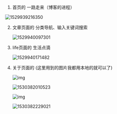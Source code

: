 1. 首页的  一路走来（博客的进程）

 ![1529939216350](C:\Users\15785\AppData\Local\Temp\1529939216350.png)



2. 文章页面的  分类导航、输入关键词搜索

   ![1529940097301](C:\Users\15785\AppData\Local\Temp\1529940097301.png)

   

3. life页面的   生活点滴 

   ![1529940171482](C:\Users\15785\AppData\Local\Temp\1529940171482.png)





4. 关于页面的   (这里用到的图片我都用本地的就可以了)

   ![img](file:///C:\Users\15785\AppData\Roaming\Tencent\Users\1578517699\QQ\WinTemp\RichOle\3M6D8KQI[@7FEX@2TP_7C5S.png) 

   

   ![1530382010523](C:\Users\15785\AppData\Local\Temp\1530382010523.png)

   ![img](file:///C:\Users\15785\AppData\Roaming\Tencent\Users\1578517699\QQ\WinTemp\RichOle\Q{2]G8{97R[52O9LG20DHF1.png) 

    

     ![1530382229021](C:\Users\15785\AppData\Local\Temp\1530382229021.png)

